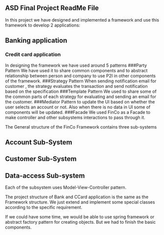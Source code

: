 ## ASD Final Project ReadMe File


In this project we have designed and implemented a framework and use this framework to develop 2 applications: 

## Banking application
### Credit card application


In designing the framework we have used around 5 patterns
###Party Pattern 
We have used it to share common components and to abstract  relationship between person and company to use P2I in other components of the framework.
###Strategy Pattern
When sending notification email for customer , the strategy evaluates the transaction and send notification  based on the specification 
###Template Pattern
We used to share some of the common parts of each strategy for evaluating and sending an email for the customer.
###Mediator Pattern
 to update the UI based on whether the user selects an account or not. Also when there is no data in UI some of components will be updated. 
###Facade 
We used FinCo as a Facade to make controller and other subsystems interactions to pass through it.


The General structure of the FinCo Framework contains three sub-systems
## Account Sub-System
## Customer Sub-System
## Data-access Sub-system

Each of the subsystem uses Model-View-Controller pattern.


The project structure of Bank and CCard application is the same as the Framework structure. We just extend and implement some special classes according to the specific requirement.  

If we could have some time, we would be able to use spring framework or abstract factory pattern for creating objects.  But we had to finish the basic components.




